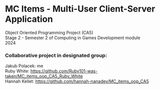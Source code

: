 # MC Items - Multi-User Client-Server Application
Object Oriented Programming Project (CA5)
<br>Stage 2 - Semester 2 of Computing in Games Development module
<br>2024
### Collaborative project in designated group:
Jakub Polacek: me
<br>Ruby White: https://github.com/Ruby101-was-taken/MC_items_oop_CA5_Ruby_White
<br>Hannah Kellet: https://github.com/hannah-nanadev/MC_items_oop_CA5
